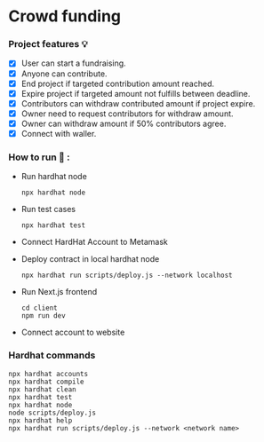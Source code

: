 # Crowd funding

### Project features :bulb:

- [x] User can start a fundraising.
- [x] Anyone can contribute.
- [x] End project if targeted contribution amount reached.
- [x] Expire project if targeted amount not fulfills between deadline.
- [x] Contributors can withdraw contributed amount if project expire.
- [x] Owner need to request contributors for withdraw amount.
- [x] Owner can withdraw amount if 50% contributors agree.
- [x] Connect with waller.

### How to run :runner: :

- Run hardhat node
    ```
    npx hardhat node
    ```
- Run test cases
    ```
    npx hardhat test
    ```
- Connect HardHat Account to Metamask


- Deploy contract in local hardhat node
    ```
    npx hardhat run scripts/deploy.js --network localhost
    ```
- Run Next.js frontend
    ```
    cd client
    npm run dev
    ```
- Connect account to  website


### Hardhat commands
```shell
npx hardhat accounts
npx hardhat compile
npx hardhat clean
npx hardhat test
npx hardhat node
node scripts/deploy.js
npx hardhat help
npx hardhat run scripts/deploy.js --network <network name>
```
